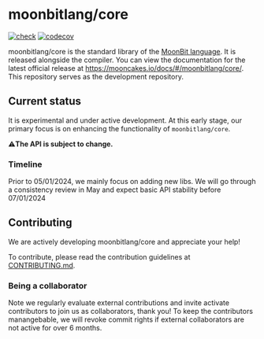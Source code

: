 # moonbitlang/core

[![check](https://github.com/moonbitlang/core/actions/workflows/check.yml/badge.svg)](https://github.com/moonbitlang/core/actions/workflows/check.yml) [![codecov](https://codecov.io/gh/moonbitlang/core/graph/badge.svg?token=HRJPS16ZP9)](https://codecov.io/gh/moonbitlang/core)

moonbitlang/core is the standard library of the [MoonBit language](https://www.moonbitlang.com/). It is released alongside the compiler. You can view the documentation for the latest official release at <https://mooncakes.io/docs/#/moonbitlang/core/>. This repository serves as the development repository.

## Current status

It is experimental and under active development. At this early stage, our primary focus is on enhancing the functionality of `moonbitlang/core`.

⚠️**The API is subject to change.** 

### Timeline

Prior to 05/01/2024, we mainly focus on adding new libs. We will go through a consistency review in May and expect basic API 
stability before 07/01/2024

## Contributing

We are actively developing moonbitlang/core and appreciate your help!

To contribute, please read the contribution guidelines at [CONTRIBUTING.md](./CONTRIBUTING.md).

### Being a collaborator

Note we regularly evaluate external contributions and invite activate contributors to join us as collaborators, thank you!
To keep the contributors manangebable, we will revoke commit rights if external collaborators are not active for over 6 months.
